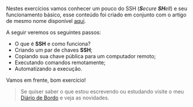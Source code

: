 Nestes exercícios vamos conhecer um pouco do SSH (***S**ecure **SH**ell*) e seu funcionamento básico, esse conteúdo foi criado em conjunto com o artigo de mesmo nome disponível [aqui](https://medium.com/p/96849af3dcc3/edit).

A seguir veremos os seguintes passos:

- O que é **SSH** e como funciona?
- Criando um par de chaves **SSH**;
- Copiando sua chave pública para um computador remoto;
- Executando comandos remotamente;
- Automatizando a execução.

Vamos em frente, bom exercício!

> Se quiser saber o que estou escrevendo ou estudando visite o meu [Diário de Bordo](https://sandrorgguimaraes.github.io/) e veja as novidades.
